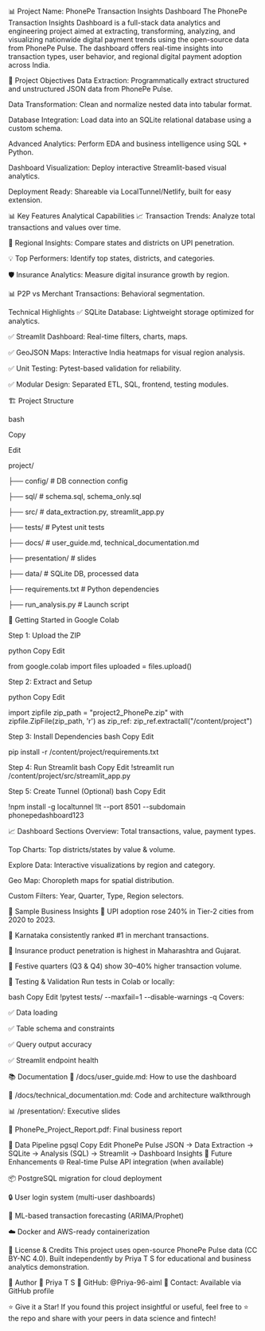 📊 Project Name: PhonePe Transaction Insights Dashboard
The PhonePe Transaction Insights Dashboard is a full-stack data analytics and engineering project aimed at extracting, transforming, analyzing, and visualizing nationwide digital payment trends using the open-source data from PhonePe Pulse. The dashboard offers real-time insights into transaction types, user behavior, and regional digital payment adoption across India.

🎯 Project Objectives
Data Extraction: Programmatically extract structured and unstructured JSON data from PhonePe Pulse.

Data Transformation: Clean and normalize nested data into tabular format.

Database Integration: Load data into an SQLite relational database using a custom schema.

Advanced Analytics: Perform EDA and business intelligence using SQL + Python.

Dashboard Visualization: Deploy interactive Streamlit-based visual analytics.

Deployment Ready: Shareable via LocalTunnel/Netlify, built for easy extension.

📊 Key Features
Analytical Capabilities
📈 Transaction Trends: Analyze total transactions and values over time.

🧭 Regional Insights: Compare states and districts on UPI penetration.

💡 Top Performers: Identify top states, districts, and categories.

🛡️ Insurance Analytics: Measure digital insurance growth by region.

📊 P2P vs Merchant Transactions: Behavioral segmentation.

Technical Highlights
✅ SQLite Database: Lightweight storage optimized for analytics.

✅ Streamlit Dashboard: Real-time filters, charts, maps.

✅ GeoJSON Maps: Interactive India heatmaps for visual region analysis.

✅ Unit Testing: Pytest-based validation for reliability.

✅ Modular Design: Separated ETL, SQL, frontend, testing modules.

🏗️ Project Structure

bash

Copy

Edit

project/

├── config/                   # DB connection config

├── sql/                      # schema.sql, schema_only.sql

├── src/                      # data_extraction.py, streamlit_app.py

├── tests/                    # Pytest unit tests

├── docs/                     # user_guide.md, technical_documentation.md

├── presentation/             # slides

├── data/                     # SQLite DB, processed data

├── requirements.txt          # Python dependencies

├── run_analysis.py           # Launch script

🚀 Getting Started in Google Colab

Step 1: Upload the ZIP

python
Copy
Edit

from google.colab import files
uploaded = files.upload()

Step 2: Extract and Setup

python
Copy
Edit

import zipfile
zip_path = "project2_PhonePe.zip"
with zipfile.ZipFile(zip_path, 'r') as zip_ref:
    zip_ref.extractall("/content/project")
    
Step 3: Install Dependencies
bash
Copy
Edit

pip install -r /content/project/requirements.txt

Step 4: Run Streamlit
bash
Copy
Edit
!streamlit run /content/project/src/streamlit_app.py

Step 5: Create Tunnel (Optional)
bash
Copy
Edit

!npm install -g localtunnel
!lt --port 8501 --subdomain phonepedashboard123

📈 Dashboard Sections
Overview: Total transactions, value, payment types.

Top Charts: Top districts/states by value & volume.

Explore Data: Interactive visualizations by region and category.

Geo Map: Choropleth maps for spatial distribution.

Custom Filters: Year, Quarter, Type, Region selectors.

🔬 Sample Business Insights
📌 UPI adoption rose 240% in Tier-2 cities from 2020 to 2023.

📌 Karnataka consistently ranked #1 in merchant transactions.

📌 Insurance product penetration is highest in Maharashtra and Gujarat.

📌 Festive quarters (Q3 & Q4) show 30–40% higher transaction volume.

🧪 Testing & Validation
Run tests in Colab or locally:

bash
Copy
Edit
!pytest tests/ --maxfail=1 --disable-warnings -q
Covers:

✅ Data loading

✅ Table schema and constraints

✅ Query output accuracy

✅ Streamlit endpoint health

📚 Documentation
📘 /docs/user_guide.md: How to use the dashboard

📘 /docs/technical_documentation.md: Code and architecture walkthrough

📊 /presentation/: Executive slides

📝 PhonePe_Project_Report.pdf: Final business report

🔄 Data Pipeline
pgsql
Copy
Edit
PhonePe Pulse JSON → Data Extraction → SQLite → Analysis (SQL) → Streamlit → Dashboard Insights
🔮 Future Enhancements
🌐 Real-time Pulse API integration (when available)

📦 PostgreSQL migration for cloud deployment

🔒 User login system (multi-user dashboards)

🤖 ML-based transaction forecasting (ARIMA/Prophet)

☁️ Docker and AWS-ready containerization

📄 License & Credits
This project uses open-source PhonePe Pulse data (CC BY-NC 4.0). Built independently by Priya T S for educational and business analytics demonstration.

🙋 Author
👩 Priya T S
🔗 GitHub: @Priya-96-aiml
📧 Contact: Available via GitHub profile

⭐ Give it a Star!
If you found this project insightful or useful, feel free to ⭐️ the repo and share with your peers in data science and fintech!

